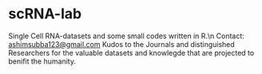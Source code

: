 # scRNA-lab
 Single Cell RNA-datasets and some small codes written in R.\n
 Contact: ashimsubba123@gmail.com
 Kudos to the Journals and distinguished Researchers for the valuable datasets and knowlegde that are projected to benifit the humanity.
